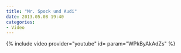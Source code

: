 ```yaml
---
title: "Mr. Spock und Audi"
date: 2013.05.08 19:40
categories: 
- Video
---
```

{% include video provider="youtube" id= param="WPkByAkAdZs" %}